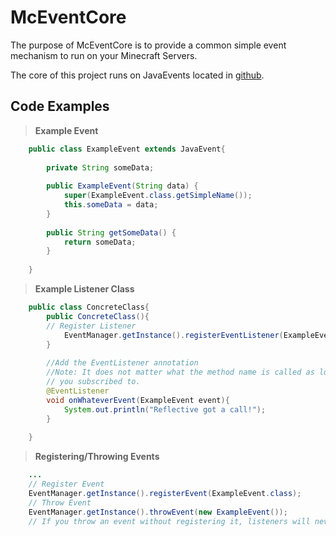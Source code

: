 McEventCore
===============================

The purpose of McEventCore is to provide a common simple event mechanism to run on your Minecraft Servers.

The core of this project runs on JavaEvents located in [github](https://github.com/dbteku/JavaEvents).

## Code Examples ##

> **Example Event**

```java
    public class ExampleEvent extends JavaEvent{
    
    	private String someData;
    	
    	public ExampleEvent(String data) {
    		super(ExampleEvent.class.getSimpleName());
    		this.someData = data;
    	}
    
    	public String getSomeData() {
    		return someData;
    	}
    	
    }
```
> **Example Listener Class**

```java
    public class ConcreteClass{
        public ConcreteClass(){
        // Register Listener
            EventManager.getInstance().registerEventListener(ExampleEvent.class, this);
        }
        
        //Add the EventListener annotation
        //Note: It does not matter what the method name is called as long as the first parameter matches the event
        // you subscribed to.
        @EventListener
        void onWhateverEvent(ExampleEvent event){
            System.out.println("Reflective got a call!");
        }
        
    }
```

> **Registering/Throwing Events**

```java
	...
	// Register Event
	EventManager.getInstance().registerEvent(ExampleEvent.class);
	// Throw Event
	EventManager.getInstance().throwEvent(new ExampleEvent());
	// If you throw an event without registering it, listeners will never be notified.
```